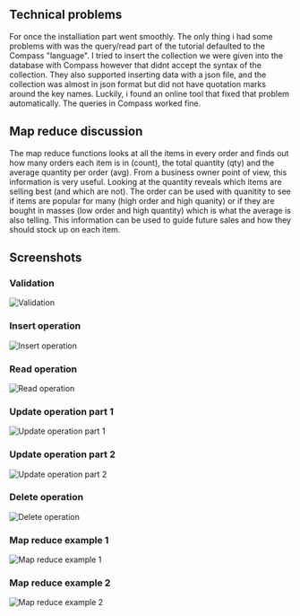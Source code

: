 ## Technical problems
For once the installiation part went smoothly. The only thing i had some problems with was the query/read part of the tutorial defaulted to the Compass "language". I tried to insert the collection we were given into the database with Compass however that didnt accept the syntax of the collection. They also supported inserting data with a json file, and the collection was almost in json format but did not have quotation marks around the key names. Luckily, i found an online tool that fixed that problem automatically. The queries in Compass worked fine. 

## Map reduce discussion

The map reduce functions looks at all the items in every order and finds out how many orders each item is in (count), the total quantity (qty) and the average quantity per order (avg). From a business owner point of view, this information is very useful. Looking at the quantity reveals which items are selling best (and which are not). The order can be used with quanitity to see if items are popular for many (high order and high quanity) or if they are bought in masses (low order and high quantity) which is what the average is also telling. This information can be used to guide future sales and how they should stock up on each item.

## Screenshots

### Validation
![Validation](validation%20screenshot.PNG)

### Insert operation
![Insert operation](insert%20screenshot.PNG)

### Read operation
![Read operation](read%20screenshot.PNG)

### Update operation part 1
![Update operation part 1](update%20part1%20screenshot.PNG)

### Update operation part 2
![Update operation part 2](update%20part2%20screenshot.PNG)

### Delete operation
![Delete operation](delete%20screenshot.PNG)

### Map reduce example 1
![Map reduce example 1](map%20reduce%20screenshot.PNG)

### Map reduce example 2
![Map reduce example 2](map%20reduce%202%20screenshot.PNG)
